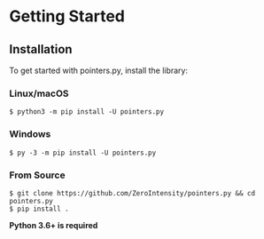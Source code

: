 # Getting Started

## Installation

To get started with pointers.py, install the library:

### Linux/macOS

```
$ python3 -m pip install -U pointers.py
```

### Windows

```
$ py -3 -m pip install -U pointers.py
```

### From Source

```
$ git clone https://github.com/ZeroIntensity/pointers.py && cd pointers.py
$ pip install .
```

**Python 3.6+ is required**

